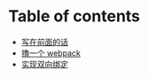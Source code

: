 # Table of contents

- [写在前面的话](README.md)
- [撸一个 webpack](./books/fe-interview/javascript.md)
- [实现双向绑定](./books/fe-interview/mdn.md)